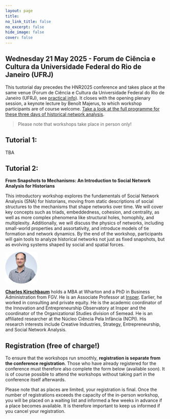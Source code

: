 ```yaml
---
layout: page
title: 
no_link_title: false 
no_excerpt: false 
hide_image: false
cover: false
---
```


## Wednesday 21 May 2025 - Forum de Ciência e Cultura da Universidade Federal do Rio de Janeiro (UFRJ)

This tuotorial day precedes the HNR2025 conference and takes place at the same venue (Forum de Ciência e Cultura da Universidade Federal do Rio de Janeiro (UFRJ), see [practical info](/riodejaneiro/practical)). It closes with the opening plenary session, a keynote lecture by Benoît Majerus, to which workshop participants are of course welcome. [Take a look at the full programme for these three days of historical network analysis](/riodejaneiro/program). 

> Please note that workshops take place in person only! 

## Tutorial 1:

TBA

## Tutorial 2:  

**From Snapshots to Mechanisms: An Introduction to Social Network Analysis for Historians**  

This introductory workshop explores the fundamentals of Social Network Analysis (SNA) for historians, moving from static descriptions of social structures to the mechanisms that shape networks over time. We will cover key concepts such as triads, embeddedness, cohesion, and centrality, as well as more complex phenomena like structural holes, homophily, and multiplexity. Additionally, we will discuss the physics of networks, including small-world properties and assortativity, and introduce models of tie formation and network dynamics. By the end of the workshop, participants will gain tools to analyze historical networks not just as fixed snapshots, but as evolving systems shaped by social and spatial forces.  

<a href="https://www.insper.edu.br/en/docentes/charles-kirschbaum"><img src="https://raw.githubusercontent.com/historicalnetworkresearch/riodejaneiro/master/img/charleskirschbaum.png" style="width:100px"></a>   

**[Charles Kirschbaum](https://www.insper.edu.br/en/docentes/charles-kirschbaum)** holds a MBA at Wharton and a PhD in Business Administration from FGV. He is an Associate Professor at [Insper](https://www.insper.edu.br/en/home). Earlier, he worked in consulting and private equity. He is the academic coordinator of the Innovation and Entrepreneurship Observatory at Insper and the coordinator of the Organizational Studies division of Semead. He is an affiliated researcher at the Núcleo Ciência Pela Infância (NCPI). His research interests include Creative Industries, Strategy, Entrepreneurship, and Social Network Analysis.  

## Registration (free of charge!)
To ensure that the workshops run smoothly, **registration is separate from the conference registration**. Those who have already registered for the conference must therefore also complete the form below (available soon). It is of course possible to attend the workshops without taking part in the conference itself afterwards.

Please note that as places are limited, your registration is final. Once the number of registrations exceeds the capacity of the in-person workshop, you will be placed on a waiting list and informed a few weeks in advance if a place becomes available. It is therefore important to keep us informed if you cancel your registration.

